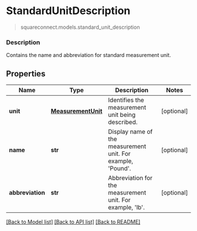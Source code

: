 # StandardUnitDescription
> squareconnect.models.standard_unit_description

### Description

Contains the name and abbreviation for standard measurement unit.

## Properties
Name | Type | Description | Notes
------------ | ------------- | ------------- | -------------
**unit** | [**MeasurementUnit**](MeasurementUnit.md) | Identifies the measurement unit being described. | [optional] 
**name** | **str** | Display name of the measurement unit. For example, &#39;Pound&#39;. | [optional] 
**abbreviation** | **str** | Abbreviation for the measurement unit. For example, &#39;lb&#39;. | [optional] 

[[Back to Model list]](../README.md#documentation-for-models) [[Back to API list]](../README.md#documentation-for-api-endpoints) [[Back to README]](../README.md)


